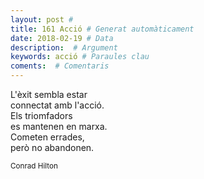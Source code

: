 ```yaml
---
layout: post #
title: 161 Acció # Generat automàticament
date: 2018-02-19 # Data
description:  # Argument
keywords: acció # Paraules clau
coments:  # Comentaris
---
```


L'èxit sembla estar <br />
connectat amb l'acció. <br />
Els triomfadors <br />
es mantenen en marxa. <br />
Cometen errades, <br />
però no abandonen. <br />

<small>Conrad Hilton</small>
